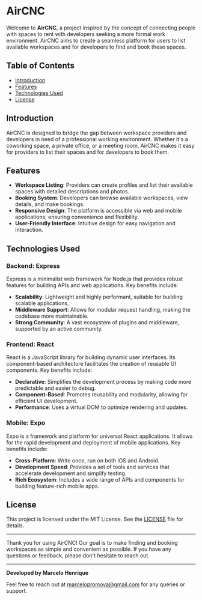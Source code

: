 # AirCNC

Welcome to **AirCNC**, a project inspired by the concept of connecting people with spaces to rent with developers seeking a more formal work environment. AirCNC aims to create a seamless platform for users to list available workspaces and for developers to find and book these spaces.

## Table of Contents

- [Introduction](#introduction)
- [Features](#features)
- [Technologies Used](#technologies-used)
- [License](#license)

## Introduction

AirCNC is designed to bridge the gap between workspace providers and developers in need of a professional working environment. Whether it's a coworking space, a private office, or a meeting room, AirCNC makes it easy for providers to list their spaces and for developers to book them.

## Features

- **Workspace Listing**: Providers can create profiles and list their available spaces with detailed descriptions and photos.
- **Booking System**: Developers can browse available workspaces, view details, and make bookings.
- **Responsive Design**: The platform is accessible via web and mobile applications, ensuring convenience and flexibility.
- **User-Friendly Interface**: Intuitive design for easy navigation and interaction.

## Technologies Used

### Backend: Express

Express is a minimalist web framework for Node.js that provides robust features for building APIs and web applications. Key benefits include:
- **Scalability**: Lightweight and highly performant, suitable for building scalable applications.
- **Middleware Support**: Allows for modular request handling, making the codebase more maintainable.
- **Strong Community**: A vast ecosystem of plugins and middleware, supported by an active community.

### Frontend: React

React is a JavaScript library for building dynamic user interfaces. Its component-based architecture facilitates the creation of reusable UI components. Key benefits include:
- **Declarative**: Simplifies the development process by making code more predictable and easier to debug.
- **Component-Based**: Promotes reusability and modularity, allowing for efficient UI development.
- **Performance**: Uses a virtual DOM to optimize rendering and updates.

### Mobile: Expo

Expo is a framework and platform for universal React applications. It allows for the rapid development and deployment of mobile applications. Key benefits include:
- **Cross-Platform**: Write once, run on both iOS and Android.
- **Development Speed**: Provides a set of tools and services that accelerate development and simplify testing.
- **Rich Ecosystem**: Includes a wide range of APIs and components for building feature-rich mobile apps.

## License

This project is licensed under the MIT License. See the [LICENSE](LICENSE) file for details.

---

Thank you for using AirCNC! Our goal is to make finding and booking workspaces as simple and convenient as possible. If you have any questions or feedback, please don't hesitate to reach out.

---

**Developed by Marcelo Henrique**

Feel free to reach out at [marcelopromova@gmail.com](marcelopromova@gmail.com) for any queries or support.
